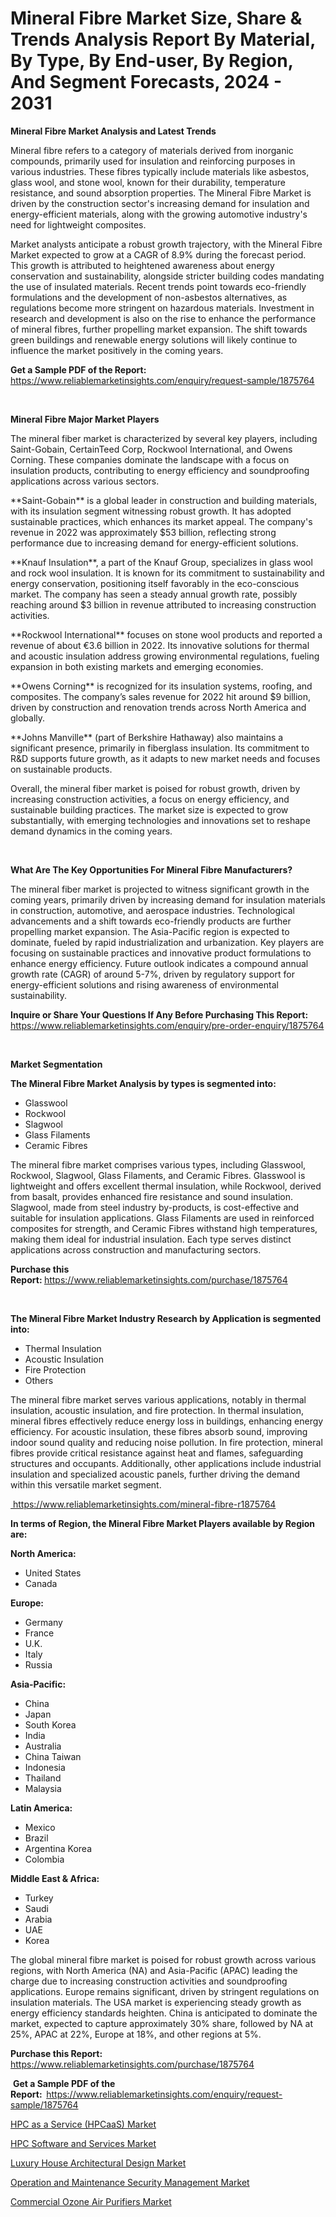 <p><h1>Mineral Fibre Market Size, Share & Trends Analysis Report By Material, By Type, By End-user, By Region, And Segment Forecasts, 2024 - 2031</h1></p><p><strong>Mineral Fibre Market Analysis and Latest Trends</strong></p>
<p><p>Mineral fibre refers to a category of materials derived from inorganic compounds, primarily used for insulation and reinforcing purposes in various industries. These fibres typically include materials like asbestos, glass wool, and stone wool, known for their durability, temperature resistance, and sound absorption properties. The Mineral Fibre Market is driven by the construction sector's increasing demand for insulation and energy-efficient materials, along with the growing automotive industry's need for lightweight composites.</p><p>Market analysts anticipate a robust growth trajectory, with the Mineral Fibre Market expected to grow at a CAGR of 8.9% during the forecast period. This growth is attributed to heightened awareness about energy conservation and sustainability, alongside stricter building codes mandating the use of insulated materials. Recent trends point towards eco-friendly formulations and the development of non-asbestos alternatives, as regulations become more stringent on hazardous materials. Investment in research and development is also on the rise to enhance the performance of mineral fibres, further propelling market expansion. The shift towards green buildings and renewable energy solutions will likely continue to influence the market positively in the coming years.</p></p>
<p><strong>Get a Sample PDF of the Report:&nbsp;</strong> <a href="https://www.reliablemarketinsights.com/enquiry/request-sample/1875764?utm_campaign=1570&utm_medium=2&utm_source=Github&utm_content=ia&utm_term=23102024&utm_id=mineral-fibre">https://www.reliablemarketinsights.com/enquiry/request-sample/1875764</a></p>
<p>&nbsp;</p>
<p><strong>Mineral Fibre Major Market Players</strong></p>
<p><p>The mineral fiber market is characterized by several key players, including Saint-Gobain, CertainTeed Corp, Rockwool International, and Owens Corning. These companies dominate the landscape with a focus on insulation products, contributing to energy efficiency and soundproofing applications across various sectors.</p><p>**Saint-Gobain** is a global leader in construction and building materials, with its insulation segment witnessing robust growth. It has adopted sustainable practices, which enhances its market appeal. The company's revenue in 2022 was approximately $53 billion, reflecting strong performance due to increasing demand for energy-efficient solutions.</p><p>**Knauf Insulation**, a part of the Knauf Group, specializes in glass wool and rock wool insulation. It is known for its commitment to sustainability and energy conservation, positioning itself favorably in the eco-conscious market. The company has seen a steady annual growth rate, possibly reaching around $3 billion in revenue attributed to increasing construction activities.</p><p>**Rockwool International** focuses on stone wool products and reported a revenue of about €3.6 billion in 2022. Its innovative solutions for thermal and acoustic insulation address growing environmental regulations, fueling expansion in both existing markets and emerging economies.</p><p>**Owens Corning** is recognized for its insulation systems, roofing, and composites. The company’s sales revenue for 2022 hit around $9 billion, driven by construction and renovation trends across North America and globally.</p><p>**Johns Manville** (part of Berkshire Hathaway) also maintains a significant presence, primarily in fiberglass insulation. Its commitment to R&D supports future growth, as it adapts to new market needs and focuses on sustainable products.</p><p>Overall, the mineral fiber market is poised for robust growth, driven by increasing construction activities, a focus on energy efficiency, and sustainable building practices. The market size is expected to grow substantially, with emerging technologies and innovations set to reshape demand dynamics in the coming years.</p></p>
<p>&nbsp;</p>
<p><strong>What Are The Key Opportunities For Mineral Fibre Manufacturers?</strong></p>
<p><p>The mineral fiber market is projected to witness significant growth in the coming years, primarily driven by increasing demand for insulation materials in construction, automotive, and aerospace industries. Technological advancements and a shift towards eco-friendly products are further propelling market expansion. The Asia-Pacific region is expected to dominate, fueled by rapid industrialization and urbanization. Key players are focusing on sustainable practices and innovative product formulations to enhance energy efficiency. Future outlook indicates a compound annual growth rate (CAGR) of around 5-7%, driven by regulatory support for energy-efficient solutions and rising awareness of environmental sustainability.</p></p>
<p><strong>Inquire or Share Your Questions If Any Before Purchasing This Report:</strong> <a href="https://www.reliablemarketinsights.com/enquiry/pre-order-enquiry/1875764?utm_campaign=1570&utm_medium=2&utm_source=Github&utm_content=ia&utm_term=23102024&utm_id=mineral-fibre">https://www.reliablemarketinsights.com/enquiry/pre-order-enquiry/1875764</a></p>
<p>&nbsp;</p>
<p><strong>Market Segmentation</strong></p>
<p><strong>The Mineral Fibre Market Analysis by types is segmented into:</strong></p>
<p><ul><li>Glasswool</li><li>Rockwool</li><li>Slagwool</li><li>Glass Filaments</li><li>Ceramic Fibres</li></ul></p>
<p><p>The mineral fibre market comprises various types, including Glasswool, Rockwool, Slagwool, Glass Filaments, and Ceramic Fibres. Glasswool is lightweight and offers excellent thermal insulation, while Rockwool, derived from basalt, provides enhanced fire resistance and sound insulation. Slagwool, made from steel industry by-products, is cost-effective and suitable for insulation applications. Glass Filaments are used in reinforced composites for strength, and Ceramic Fibres withstand high temperatures, making them ideal for industrial insulation. Each type serves distinct applications across construction and manufacturing sectors.</p></p>
<p><strong>Purchase this Report:&nbsp;</strong><a href="https://www.reliablemarketinsights.com/purchase/1875764?utm_campaign=1570&utm_medium=2&utm_source=Github&utm_content=ia&utm_term=23102024&utm_id=mineral-fibre">https://www.reliablemarketinsights.com/purchase/1875764</a></p>
<p>&nbsp;</p>
<p><strong>The Mineral Fibre Market Industry Research by Application is segmented into:</strong></p>
<p><ul><li>Thermal Insulation</li><li>Acoustic Insulation</li><li>Fire Protection</li><li>Others</li></ul></p>
<p><p>The mineral fibre market serves various applications, notably in thermal insulation, acoustic insulation, and fire protection. In thermal insulation, mineral fibres effectively reduce energy loss in buildings, enhancing energy efficiency. For acoustic insulation, these fibres absorb sound, improving indoor sound quality and reducing noise pollution. In fire protection, mineral fibres provide critical resistance against heat and flames, safeguarding structures and occupants. Additionally, other applications include industrial insulation and specialized acoustic panels, further driving the demand within this versatile market segment.</p></p>
<p><a href="https://www.reliablemarketinsights.com/mineral-fibre-r1875764?utm_campaign=1570&utm_medium=2&utm_source=Github&utm_content=ia&utm_term=23102024&utm_id=mineral-fibre">&nbsp;https://www.reliablemarketinsights.com/mineral-fibre-r1875764</a></p>
<p><strong>In terms of Region, the Mineral Fibre Market Players available by Region are:</strong></p>
<p>
    <p> <strong> North America: </strong>
        <ul>
            <li>United States</li>
            <li>Canada</li>
        </ul>
        </p> 
    <p> <strong> Europe: </strong>
        <ul>
            <li>Germany</li>
            <li>France</li>
            <li>U.K.</li>
            <li>Italy</li>
            <li>Russia</li>
        </ul>
        </p> 
    <p> <strong> Asia-Pacific: </strong>
        <ul>
            <li>China</li>
            <li>Japan</li>
            <li>South Korea</li>
            <li>India</li>
            <li>Australia</li>
            <li>China Taiwan</li>
            <li>Indonesia</li>
            <li>Thailand</li>
            <li>Malaysia</li>
        </ul>
        </p> 
    <p> <strong> Latin America: </strong>
        <ul>
            <li>Mexico</li>
            <li>Brazil</li>
            <li>Argentina Korea</li>
            <li>Colombia</li>
        </ul>
        </p> 
    <p> <strong> Middle East & Africa: </strong>
        <ul>
            <li>Turkey</li>
            <li>Saudi</li>
            <li>Arabia</li>
            <li>UAE</li>
            <li>Korea</li>
        </ul>
    </p>
    </p>
<p><p>The global mineral fibre market is poised for robust growth across various regions, with North America (NA) and Asia-Pacific (APAC) leading the charge due to increasing construction activities and soundproofing applications. Europe remains significant, driven by stringent regulations on insulation materials. The USA market is experiencing steady growth as energy efficiency standards heighten. China is anticipated to dominate the market, expected to capture approximately 30% share, followed by NA at 25%, APAC at 22%, Europe at 18%, and other regions at 5%.</p></p>
<p><strong>Purchase this Report: </strong><a href="https://www.reliablemarketinsights.com/purchase/1875764?utm_campaign=1570&utm_medium=2&utm_source=Github&utm_content=ia&utm_term=23102024&utm_id=mineral-fibre">https://www.reliablemarketinsights.com/purchase/1875764</a></p>
<p>&nbsp;<strong>Get a Sample PDF of the Report:&nbsp;&nbsp;</strong><a href="https://www.reliablemarketinsights.com/enquiry/request-sample/1875764?utm_campaign=1570&utm_medium=2&utm_source=Github&utm_content=ia&utm_term=23102024&utm_id=mineral-fibre">https://www.reliablemarketinsights.com/enquiry/request-sample/1875764</a></p>
<p><strong></strong></p>
<p><p><a href="https://www.linkedin.com/pulse/global-hpc-service-hpcaas-market-size-trends-analysis-qws1e?utm_campaign=1570&utm_medium=2&utm_source=Github&utm_content=ia&utm_term=23102024&utm_id=mineral-fibre">HPC as a Service (HPCaaS) Market</a></p><p><a href="https://www.linkedin.com/pulse/investment-opportunities-hpc-software-services-sector-yhjxe?utm_campaign=1570&utm_medium=2&utm_source=Github&utm_content=ia&utm_term=23102024&utm_id=mineral-fibre">HPC Software and Services Market</a></p><p><a href="https://www.linkedin.com/pulse/global-luxury-house-architectural-design-market-pulse-trends-pgr3c?utm_campaign=1570&utm_medium=2&utm_source=Github&utm_content=ia&utm_term=23102024&utm_id=mineral-fibre">Luxury House Architectural Design Market</a></p><p><a href="https://www.linkedin.com/pulse/operation-maintenance-security-management-market-dynamics-uyyie?utm_campaign=1570&utm_medium=2&utm_source=Github&utm_content=ia&utm_term=23102024&utm_id=mineral-fibre">Operation and Maintenance Security Management Market</a></p><p><a href="https://issuu.com/reportprime-2/docs/commercial-ozone-air-purifiers-mark_fc5092128429c1?utm_campaign=1570&utm_medium=2&utm_source=Github&utm_content=ia&utm_term=23102024&utm_id=mineral-fibre">Commercial Ozone Air Purifiers Market</a></p></p>